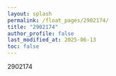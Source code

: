 ```yaml
---
layout: splash
permalink: /float_pages/2902174/
title: "2902174"
author_profile: false
last_modified_at: 2025-06-13
toc: false
---
```

 
2902174
